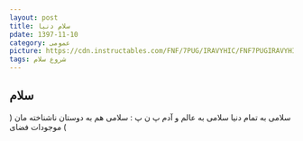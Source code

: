 ```yaml
---
layout: post
title: سلام دنیا
pdate: 1397-11-10
category: عمومی
picture: https://cdn.instructables.com/FNF/7PUG/IRAVYHIC/FNF7PUGIRAVYHIC.SMALL.jpg?auto=webp&width=984
tags: شروع سلام  
---
```


## سلام
سلامی به تمام دنیا 
سلامی به عالم و آدم
پ ن پ : سلامی هم به دوستان ناشناخته مان ( موجودات فضای (
 
